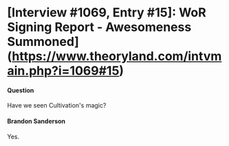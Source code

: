 # [Interview #1069, Entry #15]: WoR Signing Report - Awesomeness Summoned](https://www.theoryland.com/intvmain.php?i=1069#15)

#### Question

Have we seen Cultivation's magic?

#### Brandon Sanderson

Yes.

